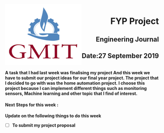 <img align="left" width="250" height="200" src="/gmit.png">

<h1 align="right"><b>FYP Project</h1>
<h2 align="right">Engineering Journal</h2>
<h2 align="right">Date:27 September 2019</h2>

<br>
A task that I had last week was finalising my project 
And this week we have to submit our project ideas for our final year project. The project that I decided to go with was the home automation project. I choose this project because I can implement different things such as monitoring sensors, Machine learning and other topic that I find of interest.

#### Next Steps for this week :

<p>Update on the following things to do this week</p>

- [ ] To submit my  project proposal



